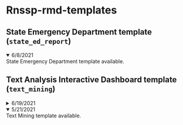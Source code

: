 # Rnssp-rmd-templates

## State Emergency Department template (`state_ed_report`)

<details open>

<summary>6/8/2021</summary>
State Emergency Department template available.

</details>

## Text Analysis Interactive Dashboard template (`text_mining`)

<details>

<summary>6/19/2021</summary>
The Text Mining has been updated. This version contains the following updates:

* Users now have a choice to select a syndrome definition from a list of all CCDD categories, subsyndromes, and syndromes that are currently in the system. Users no longer need to manually paste in the query to populate on the Background tab. The input option allows for users to type and search for a definition type and name when knitting with parameters. As done in the combined category fields in ESSENCE, CCDD categories are proceeded by CCDD Category, subsyndromes by Subsyndrome, and syndrome by Syndrome.

* Chief complaint correlation network graph (based on Pearson correlation). Terms are filtered with a correlation greater than 0.15. Opacity of the edges/lines represents the magnitude of correlation. Note that pairs that occur next to each other in the chief complaint are removed in an attempt to avoid identifying term pairs that one would expect to see and that show up in the top 200 bigrams. Also added is a search table below the graph so that users can search for correlations for a term of interest. 

* n-gram trend analysis for chief complaint and discharge diagnosis unigrams and bigrams. The sections of code that generate these have been modified to prevent errors when there are no significant terms identified. 

</details>

<details open>
<summary>5/21/2021</summary>
Text Mining template available.
</details>

